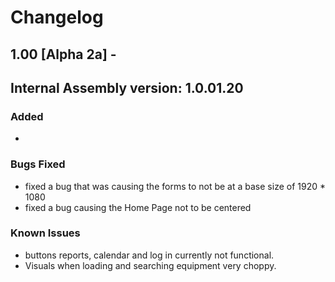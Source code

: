 # Changelog

## 1.00 [Alpha 2a] -  
## Internal Assembly version: 1.0.01.20

### Added
- 

### Bugs Fixed
- fixed a bug that was causing the forms to not be at a base size of 1920 * 1080
- fixed a bug causing the Home Page not to be centered

### Known Issues
- buttons reports, calendar and log in currently not functional.
- Visuals when loading and searching equipment very choppy.